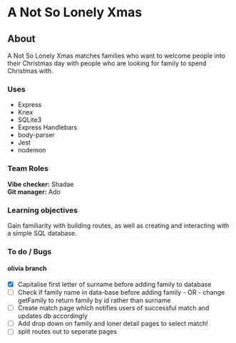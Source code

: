 # A Not So Lonely Xmas

## About

A Not So Lonely Xmas matches families who want to welcome people into their Christmas day with people who are looking for family to spend Christmas with.

### Uses

 - Express
 - Knex
 - SQLite3
 - Express Handlebars
 - body-parser
 - Jest
 - nodemon

### Team Roles

**Vibe checker:** Shadae  
**Git manager:** Ado

### Learning objectives

Gain familiarity with building routes, as well as creating and interacting with a simple SQL database.


### To do / Bugs

#### olivia branch

- [x] Capitalise first letter of surname before adding family to database  
- [ ] Check if family name in data-base before adding family - OR - change getFamily to return family by id rather than surname  
- [ ] Create match page which notifies users of successful match and updates db accordingly  
- [ ] Add drop down on family and loner detail pages to select match!   
- [ ] split routes out to seperate pages   
